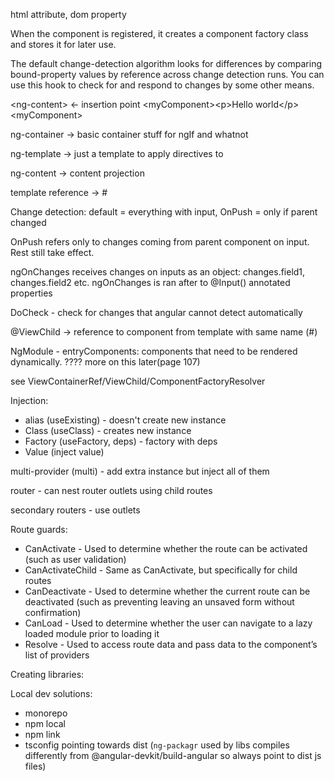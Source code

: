 html attribute, dom property



When the component is registered, it creates a component factory class and stores it for later use.

The default change-detection algorithm looks for differences by comparing
bound-property values by reference across change detection runs. You can use this
hook to check for and respond to changes by some other means.

\<ng-content> <- insertion point
\<myComponent>\<p\>Hello world\</p>\<myComponent>


ng-container -> basic container stuff for ngIf and whatnot

ng-template -> just a template to apply directives to

ng-content -> content projection

template reference -> \# 


Change detection: default = everything with input, OnPush = only if parent changed

OnPush refers only to changes coming from parent component on input. Rest still take effect.


ngOnChanges receives changes on inputs as an object: changes.field1, changes.field2 etc.
ngOnChanges is ran after to @Input() annotated properties



DoCheck - check for changes that angular cannot detect automatically



@ViewChild -> reference to component from template with same name \(#)

NgModule - entryComponents: components that need to be rendered dynamically. ???? more on this later\(page 107)

see ViewContainerRef/ViewChild/ComponentFactoryResolver



Injection:

 - alias \(useExisting) - doesn't create new instance
 - Class \(useClass) - creates new instance
 - Factory \(useFactory, deps) - factory with deps
 - Value \(inject value)

multi-provider \(multi) - add extra instance but inject all of them


router - can nest router outlets using child routes

secondary routers - use outlets


Route guards:

 - CanActivate - Used to determine whether the route can be activated (such as
   user validation)
 - CanActivateChild - Same as CanActivate, but specifically for child routes
 - CanDeactivate - Used to determine whether the current route can be deactivated
   \(such as preventing leaving an unsaved form without confirmation)
 - CanLoad - Used to determine whether the user can navigate to a lazy loaded
   module prior to loading it
 - Resolve -  Used to access route data and pass data to the component’s list of
   providers




Creating libraries:

Local dev solutions:

 - monorepo
 - npm local
 - npm link
 - tsconfig pointing towards dist (`ng-packagr` used by libs compiles 
differently from @angular-devkit/build-angular so always point to dist js files)





